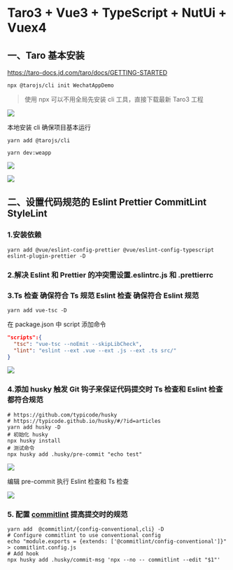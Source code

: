 # Taro3 + Vue3 + TypeScript + NutUi + Vuex4

## 一、Taro 基本安装

https://taro-docs.jd.com/taro/docs/GETTING-STARTED

```shell
npx @tarojs/cli init WechatAppDemo
```

> 使用 npx 可以不用全局先安装 cli 工具，直接下载最新 Taro3 工程

![](https://tva1.sinaimg.cn/large/008i3skNgy1gwcc2zv9q1j313i0tsjxp.jpg)

本地安装 cli 确保项目基本运行

```shell
yarn add @tarojs/cli

yarn dev:weapp
```

![](https://tva1.sinaimg.cn/large/008i3skNgy1gwcdty8l85j312f0u075v.jpg)

![](https://tva1.sinaimg.cn/large/008i3skNgy1gwcdvk32z9j31hc0u00vc.jpg)

## 二、设置代码规范的 Eslint Prettier CommitLint StyleLint

### 1.安装依赖

```shell
yarn add @vue/eslint-config-prettier @vue/eslint-config-typescript eslint-plugin-prettier -D
```

### 2.解决 Eslint 和 Prettier 的冲突需设置.eslintrc.js 和 .prettierrc

### 3.Ts 检查 确保符合 Ts 规范 Eslint 检查 确保符合 Eslint 规范

```shell
yarn add vue-tsc -D
```

在 package.json 中 script 添加命令

```json
"scripts":{
  "tsc": "vue-tsc --noEmit --skipLibCheck",
  "lint": "eslint --ext .vue --ext .js --ext .ts src/"
}
```

![](https://tva1.sinaimg.cn/large/008i3skNgy1gwcf8vv04xj31uw0lidiz.jpg)

### 4.添加 husky 触发 Git 钩子来保证代码提交时 Ts 检查和 Eslint 检查都符合规范

```shell
# https://github.com/typicode/husky
# https://typicode.github.io/husky/#/?id=articles
yarn add husky -D
# 初始化 husky
npx husky install
# 测试命令
npx husky add .husky/pre-commit "echo test"
```

![](https://tva1.sinaimg.cn/large/008i3skNly1gwcg81i3ipj310s072gmq.jpg)

编辑 pre-commit 执行 Eslint 检查和 Ts 检查

![](https://tva1.sinaimg.cn/large/008i3skNly1gwcgapvfw1j30w00faq4x.jpg)

### 5. 配置 [commitlint](https://github.com/conventional-changelog/commitlint) 提高提交时的规范

```shell
yarn add  @commitlint/{config-conventional,cli} -D
# Configure commitlint to use conventional config
echo "module.exports = {extends: ['@commitlint/config-conventional']}" > commitlint.config.js
# Add hook
npx husky add .husky/commit-msg 'npx --no -- commitlint --edit "$1"'
```
